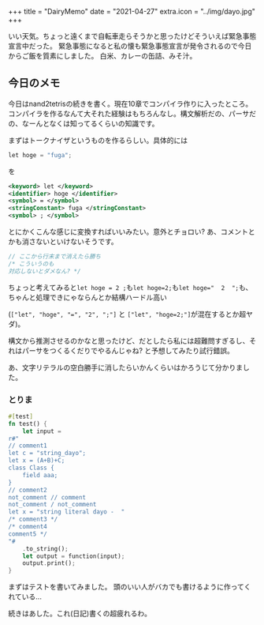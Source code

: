 +++
title = "DairyMemo"
date = "2021-04-27"
extra.icon = "../img/dayo.jpg"
+++

いい天気。ちょっと遠くまで自転車走らそうかと思ったけどそういえば緊急事態宣言中だった。
緊急事態になると私の懐も緊急事態宣言が発令されるので今日からご飯を質素にしました。
白米、カレーの缶詰、みそ汁。

## 今日のメモ

今日はnand2tetrisの続きを書く。現在10章でコンパイラ作りに入ったところ。コンパイラを作るなんて大それた経験はもちろんなし。構文解析だの、パーサだの、なーんとなくは知ってるくらいの知識です。

まずはトークナイザというものを作るらしい。具体的には
```c
let hoge = "fuga";
```
を
```xml
<keyword> let </keyword>
<identifier> hoge </identifier>
<symbol> = </symbol>
<stringConstant> fuga </stringConstant>
<symbol> ; </symbol>
```
とにかくこんな感じに変換すればいいみたい。意外とチョロい? あ、コメントとかも消さないといけないそうです。
```c
// ここから行末まで消えたら勝ち
/* こういうのも 
対応しないとダメなん? */
```

ちょっと考えてみると`let hoge = 2 ;`も`let hoge=2;`も`let hoge="  2  ";`も、ちゃんと処理できにゃならんとか結構ハードル高い

(`["let", "hoge", "=", "2", ";"]` と `["let", "hoge=2;"]`が混在するとか超ヤダ)。

構文から推測させるのかなと思ったけど、だとしたら私には超難問すぎるし、それはパーサをつくるくだりでやるんじゃね? と予想してみたり試行錯誤。 


あ、文字リテラルの空白勝手に消したらいかんくらいはかろうじて分かりました。


### とりま

```rust
#[test]
fn test() {
    let input = 
r#"
// comment1
let c = "string_dayo";
let x = (A+B)+C;
class Class {
    field aaa;
}
// comment2
not_comment // comment 
not_comment / not_comment
let x = "string literal dayo -  "
/* comment3 */
/* comment4
comment5 */
"#
    .to_string();
    let output = function(input);
    output.print();
}
```

まずはテストを書いてみました。
頭のいい人がバカでも書けるように作ってくれている...

続きはあした。これ(日記)書くの超疲れるわ。